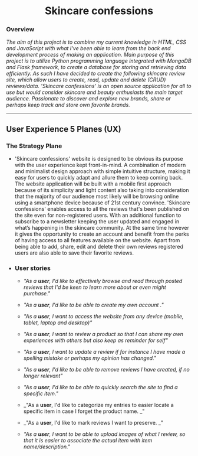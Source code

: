 <link rel="stylesheet" href="https://use.fontawesome.com/releases/v5.6.1/css/all.css" integrity="sha384-gfdkjb5BdAXd+lj+gudLWI+BXq4IuLW5IT+brZEZsLFm++aCMlF1V92rMkPaX4PP" crossorigin="anonymous">
<h1 align="center">Skincare confessions <i class="fas fa-leaf"></i></h1>

### Overview
_The aim of this project is to combine my current knowledge in HTML, CSS and JavaScript with what I've been able to learn from the back end development process of making an application. Main purpose of this project is to utilize Python programming language integrated with MongoDB and Flask framework, to create a database for storing and retrieving data efficiently. As such I have decided to create the following skincare review site, which allow users to create, read, update and delete (CRUD) reviews/data.
'Skincare confessions' is an open source application for all to use but would consider skincare and beauty enthusiasts the main target audience. Passionate to discover and explore new brands, share or perhaps keep track and store own favorite brands._

---
 ## User Experience 5 Planes (UX)
  ### The Strategy Plane
  - 'Skincare confessions' website is designed to be obvious its purpose with the user experience kept front-in-mind. A combination of modern and minimalist design approach with simple intuitive structure, making it easy for users to quickly adapt and allure them to keep coming back. The website application will be built with a mobile first approach because of its simplicity and light content also taking into consideration that the majority of our audience most likely will be browsing online using a smartphone device because of 21st century convince.
  'Skincare confessions' enables access to all the reviews that's been published on the site even for non-registered users. With an additional function to subscribe to a newsletter keeping the user updated and engaged in what’s happening in the skincare community. At the same time however it gives the opportunity to create an account and benefit from the perks of having access to all features available on the website. Apart from being able to add, share, edit and delete their own reviews registered users are also able to save their favorite reviews.
  
- ### User stories ###

   - _"As a **user**, I'd like to effectively browse and read through posted reviews that I'd be keen to learn more about or even might purchase."_

   - _"As a **user**, I'd like to be able to create my own account
."_
   - _"As a **user**, I want to access the website from any device (mobile, tablet, laptop and desktop)"_

   - _"As a **user**, I want to review a product so that I can share my own experiences with others but also keep as reminder for self"_
 
   - _"As a **user**, I want to update a review if for instance I have made a spelling mistake or perhaps my opinion has changed."_
 
   - _"As a **user**, I'd like to be able to remove reviews I have created, if no longer relevant"_
 
   - _"As a **user**, I'd like to be able to quickly search the site to find a specific item."_
 
   - _"As a **user**, I'd like to categorize my entries to easier locate a specific item in case I forget the product name. _"

   - _"As a **user**, I'd like to mark reviews I want to preserve. _"

   - _"As a **user**, I want to be able to upload images of what I review, so that it is easier to associate the actual item with item name/description."_
